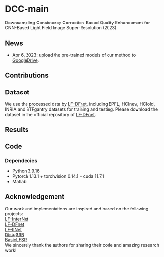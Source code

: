# DCC-main
Downsampling Consistency Correction-Based Quality Enhancement for CNN-Based Light Field Image Super-Resolution (2023)

## News
* Apr 6, 2023: upload the pre-trained models of our method to [GoogleDrive]().

## Contributions

## Dataset
We use the processed data by [LF-DFnet](https://ieeexplore.ieee.org/stamp/stamp.jsp?tp=&arnumber=9286855), including EPFL, HCInew, HCIold, INRIA and STFgantry datasets for training and testing. Please download the dataset in the official repository of [LF-DFnet](https://ieeexplore.ieee.org/stamp/stamp.jsp?tp=&arnumber=9286855).

## Results

## Code
### Dependecies
* Python 3.9.16
* Pytorch 1.13.1 + torchvision 0.14.1 + cuda 11.7.1
* Matlab

## Acknowledgement
Our work and implementations are inspired and based on the following projects:  
[LF-InterNet](https://github.com/YingqianWang/LF-InterNet)  
[LF-DFnet](https://github.com/YingqianWang/LF-DFnet)  
[LF-IINet](https://github.com/GaoshengLiu/LF-IINet)  
[DistgSSR](https://github.com/YingqianWang/DistgSSR)  
[BasicLFSR](https://github.com/ZhengyuLiang24/BasicLFSR)  
We sincerely thank the authors for sharing their code and amazing research work!
